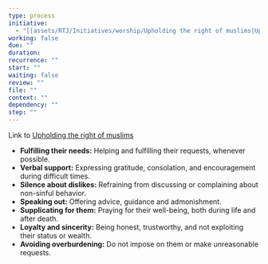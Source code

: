 ```yaml
---
type: process
initiative:
  - "[[assets/RTJ/Initiatives/worship/Upholding the right of muslims|Upholding the right of muslims]]"
working: false
due: ""
duration: 
recurrence: ""
start: ""
waiting: false
review: ""
file: ""
context: ""
dependency: ""
step: ""
---
```


Link to [Upholding the right of muslims](assets/RTJ/Initiatives/worship/Upholding%20the%20right%20of%20muslims.md)

* **Fulfilling their needs:** Helping and fulfilling their requests, whenever possible.
* **Verbal support:** Expressing gratitude, consolation, and encouragement during difficult times.
* **Silence about dislikes:** Refraining from discussing or complaining about non-sinful behavior.
* **Speaking out:** Offering advice, guidance and admonishment.
* **Supplicating for them:** Praying for their well-being, both during life and after death.
* **Loyalty and sincerity:** Being honest, trustworthy, and not exploiting their status or wealth.
* **Avoiding overburdening:** Do not impose on them or make unreasonable requests.
